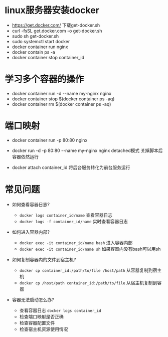 

# linux服务器安装docker 

- https://get.docker.com/ 下载get-docker.sh
- curl -fsSL get.docker.com -o get-docker.sh
- sudo sh get-docker.sh
- sudo systemctl start docker
- docker container run  nginx
- docker contain ps -a
- docker container stop container_id



# 学习多个容器的操作

- docker container run -d --name my-nginx nginx
- docker container stop $(docker container ps -aq)
- docker container rm $(docker container ps -aq)


# 端口映射
- docker container run  -p 80:80 nginx

- docker run -d -p 80:80 --name my-nginx nginx  detached模式 关掉脚本后容器依然运行
- docker attach container_id 将后台服务转化为前台服务运行


# 常见问题

- 如何查看容器日志?
  - `docker logs container_id/name` 查看容器日志
  - `docker logs -f container_id/name` 实时查看容器日志

- 如何进入容器内部?
  - `docker exec -it container_id/name bash` 进入容器内部
  - `docker exec -it container_id/name sh` 如果容器内没有bash可以用sh

- 如何复制容器内的文件到宿主机?
  - `docker cp container_id:/path/to/file /host/path` 从容器复制到宿主机
  - `docker cp /host/path container_id:/path/to/file` 从宿主机复制到容器

- 容器无法启动怎么办?
  - 查看容器日志 `docker logs container_id`
  - 检查端口映射是否正确
  - 检查容器配置文件
  - 检查宿主机资源使用情况
